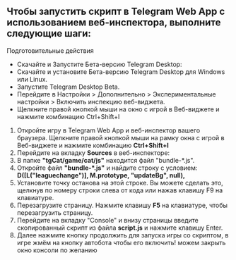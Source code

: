 ## Чтобы запустить скрипт в Telegram Web App с использованием веб-инспектора, выполните следующие шаги:
Подготовительные действия

- Скачайте и Запустите Бета-версию Telegram Desktop:
- Скачайте и установите Бета-версию Telegram Desktop для Windows или Linux.
- Запустите Telegram Desktop Beta.
- Перейдите в Настройки > Дополнительно > Экспериментальные настройки > Включить инспекцию веб-виджета.
- Щелкните правой кнопкой мыши на окно с игрой в Веб-виджете и нажмите комбинацию Ctrl+Shift+I

1. Откройте игру в Telegram Web App и веб-инспектор вашего браузера. Щелкните правой кнопкой мыши на рамку окна с игрой в Веб-виджете и нажмите комбинацию **Ctrl+Shift+I**
2. Перейдите на вкладку **Sources** в веб-инспекторе:
3. В папке **"tgCat/game/cat/js"** находится файл "bundle-*.js".
4. Откройте файл **"bundle-*.js"** и найдите строку с условием: **D([L("leaguechange")], M.prototype, "updateBg", null),**
5. Установите точку останова на этой строке. Вы можете сделать это, щелкнув по номеру строки слева от кода или нажав клавишу F9 на клавиатуре.
6. Перезагрузите страницу. Нажмите клавишу **F5** на клавиатуре, чтобы перезагрузить страницу.
7. Перейдите на вкладку "Console" и внизу страницы введите скопированный скрипт из файла **script.js** и нажмите клавишу Enter.
8. Далее нажмите кнопку продолжить для запуска игры со скриптом, в игре жмём на кнопку автобота чтобы его включить!
   можем закрыть окно консоли по желанию
